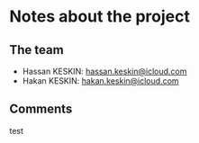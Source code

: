 # Notes about the project

## The team

- Hassan KESKIN: hassan.keskin@icloud.com
- Hakan KESKIN: hakan.keskin@icloud.com

## Comments
test
